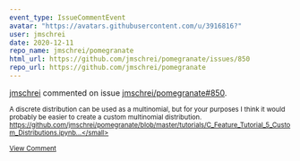 ```yaml
---
event_type: IssueCommentEvent
avatar: "https://avatars.githubusercontent.com/u/3916816?"
user: jmschrei
date: 2020-12-11
repo_name: jmschrei/pomegranate
html_url: https://github.com/jmschrei/pomegranate/issues/850
repo_url: https://github.com/jmschrei/pomegranate
---
```


<a href='https://github.com/jmschrei' target='_blank'>jmschrei</a> commented on issue <a href='https://github.com/jmschrei/pomegranate/issues/850' target='_blank'>jmschrei/pomegranate#850</a>.

<small>A discrete distribution can be used as a multinomial, but for your purposes I think it would probably be easier to create a custom multinomial distribution. https://github.com/jmschrei/pomegranate/blob/master/tutorials/C_Feature_Tutorial_5_Custom_Distributions.ipynb...</small>

<a href='https://github.com/jmschrei/pomegranate/issues/850' target='_blank'>View Comment</a>